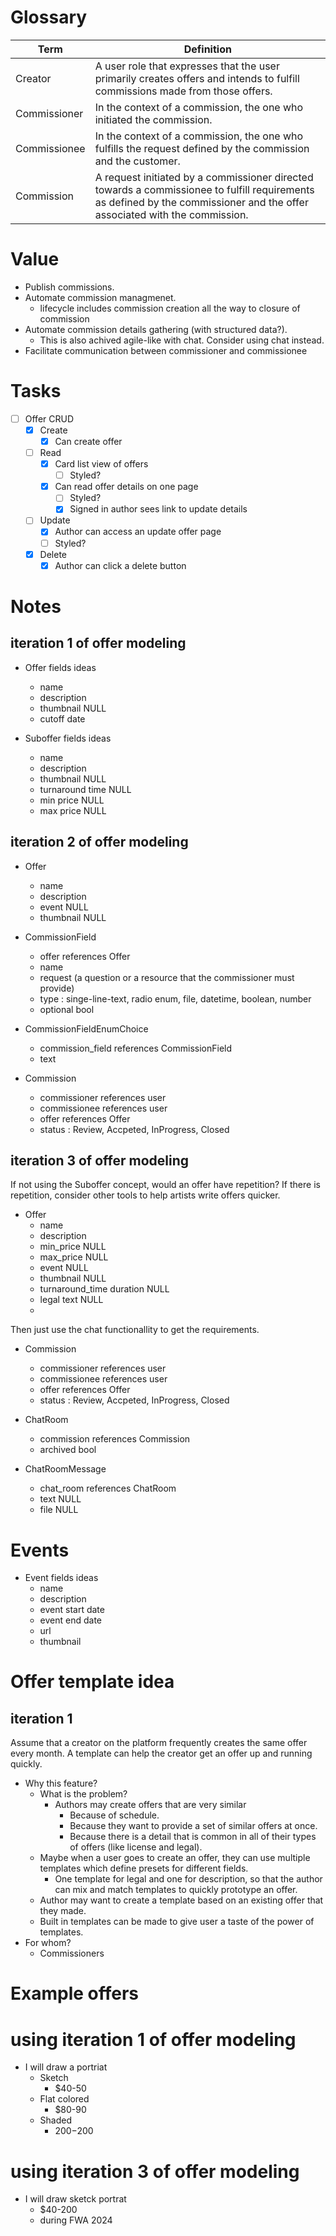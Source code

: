 # Glossary
| Term | Definition |
| ------ | ------ |
| Creator | A user role that expresses that the user primarily creates offers and intends to fulfill commissions made from those offers. |
| Commissioner | In the context of a commission, the one who initiated the commission. |
| Commissionee | In the context of a commission, the one who fulfills the request defined by the commission and the customer. |
| Commission | A request initiated by a commissioner directed towards a commissionee to fulfill requirements as defined by the commissioner and the offer associated with the commission. |

# Value
- Publish commissions.
- Automate commission managmenet.
  - lifecycle includes commission creation all the way to closure of commission
- Automate commission details gathering (with structured data?).
  - This is also achived agile-like with chat. Consider using chat instead.
- Facilitate communication between commissioner and commissionee

# Tasks
- [ ] Offer CRUD
  - [x] Create
    - [x] Can create offer
  - [ ] Read
    - [x] Card list view of offers
      - [ ] Styled?
    - [x] Can read offer details on one page
      - [ ] Styled?
      - [x] Signed in author sees link to update details
  - [ ] Update
    - [x] Author can access an update offer page
    - [ ] Styled?
  - [x] Delete
    - [x] Author can click a delete button

# Notes
## iteration 1 of offer modeling
- Offer fields ideas
  - name
  - description
  - thumbnail NULL
  - cutoff date

- Suboffer fields ideas
  - name
  - description
  - thumbnail NULL
  - turnaround time NULL
  - min price NULL
  - max price NULL

## iteration 2 of offer modeling
- Offer
  - name
  - description
  - event NULL
  - thumbnail NULL

- CommissionField
  - offer references Offer
  - name
  - request (a question or a resource that the commissioner must provide)
  - type : singe-line-text, radio enum, file, datetime, boolean, number
  - optional bool

- CommissionFieldEnumChoice
  - commission_field references CommissionField
  - text

- Commission
  - commissioner references user
  - commissionee references user
  - offer references Offer
  - status : Review, Accpeted, InProgress, Closed

## iteration 3 of offer modeling
If not using the Suboffer concept, would an offer have repetition?
If there is repetition, consider other tools to help artists write offers
quicker.

- Offer
  - name
  - description
  - min_price NULL
  - max_price NULL
  - event NULL
  - thumbnail NULL
  - turnaround_time duration NULL
  - legal text NULL
  - 

Then just use the chat functionallity to get the requirements.

- Commission
  - commissioner references user
  - commissionee references user
  - offer references Offer
  - status : Review, Accpeted, InProgress, Closed

- ChatRoom
  - commission references Commission
  - archived bool

- ChatRoomMessage
  - chat_room references ChatRoom
  - text NULL
  - file NULL

# Events

- Event fields ideas
  - name
  - description
  - event start date
  - event end date
  - url
  - thumbnail

# Offer template idea
## iteration 1
Assume that a creator on the platform frequently creates the same offer every
month. A template can help the creator get an offer up and running quickly.

- Why this feature?
  - What is the problem?
    - Authors may create offers that are very similar
      - Because of schedule.
      - Because they want to provide a set of similar offers at once.
      - Because there is a detail that is common in all of their types of offers (like license and legal).
  - Maybe when a user goes to create an offer, they can use multiple templates which define presets for different fields.
    - One template for legal and one for description, so that the author can mix and match templates to quickly prototype an offer.
  - Author may want to create a template based on an existing offer that they made.
  - Built in templates can be made to give user a taste of the power of templates.
- For whom?
  - Commissioners

# Example offers
# using iteration 1 of offer modeling
- I will draw a portriat
  - Sketch
    - $40-50
  - Flat colored
    - $80-90
  - Shaded
    - $200-$200

# using iteration 3 of offer modeling
- I will draw sketck portrat
  - $40-200
  - during FWA 2024

